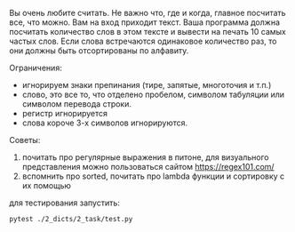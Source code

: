 Вы очень любите считать. Не важно что, где и когда, главное посчитать все, что можно.
Вам на вход приходит текст. Ваша программа должна посчитать количество слов в этом тексте и вывести на печать 10
самых частых слов. Если слова встречаются одинаковое количество раз, то они должны быть отсортированы по алфавиту.

Ограничения:

- игнорируем знаки препинания (тире, запятые, многоточия и т.п.)
- слово, это все то, что отделено пробелом, символом табуляции или символом перевода строки.
- регистр игнорируется
- слова короче 3-х символов игнорируются.

Советы:

1. почитать про регулярные выражения в питоне, для визуального представления можно пользоваться сайтом https://regex101.com/
2. вспомнить про sorted, почитать про lambda функции и сортировку с их помощью

для тестирования запустить:

```bash
pytest ./2_dicts/2_task/test.py
```
